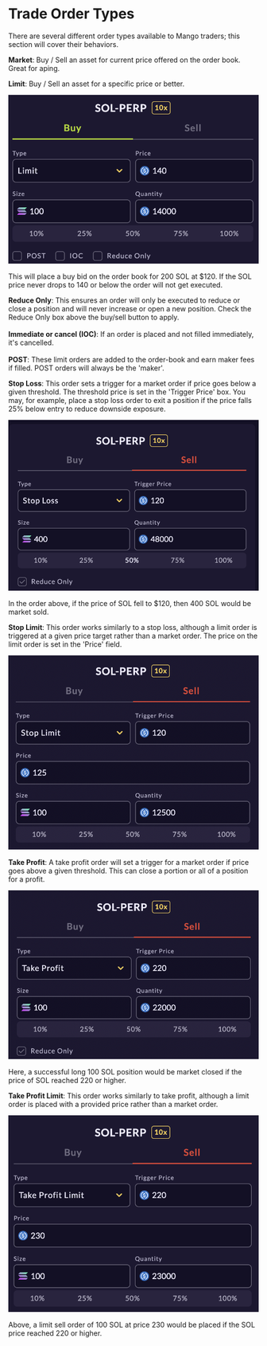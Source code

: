 # Trade Order Types

There are several different order types available to Mango traders; this section will cover their behaviors.&#x20;



**Market**: Buy / Sell an asset for current price offered on the order book. Great for aping.&#x20;

**Limit**: Buy / Sell an asset for a specific price or better.&#x20;

![](<../.gitbook/assets/Screen Shot 2021-10-11 at 4.49.12 PM.png>)

This will place a buy bid on the order book for 200 SOL at $120. If the SOL price never drops to 140 or below the order will not get executed.&#x20;

**Reduce Only**: This ensures an order will only be executed to reduce or close a position and will never increase or open a new position. Check the Reduce Only box above the buy/sell button to apply. \
\
**Immediate or cancel (IOC)**: If an order is placed and not filled immediately, it's cancelled.\
\
**POST**: These limit orders are added to the order-book and earn maker fees if filled. POST orders will always be the 'maker'.

**Stop Loss**: This order sets a trigger for a market order if price goes below a given threshold. The threshold price is set in the 'Trigger Price' box. You may, for example, place a stop loss order to exit a position if the price falls 25% below entry to reduce downside exposure.&#x20;

![](<../.gitbook/assets/Screen Shot 2021-10-11 at 3.08.04 PM.png>)

In the order above, if the price of SOL fell to $120, then 400 SOL would be market sold.&#x20;

**Stop Limit**: This order works similarly to a stop loss, although a limit order is triggered at a given price target rather than a market order. The price on the limit order is set in the 'Price' field.&#x20;

![](<../.gitbook/assets/Screen Shot 2021-10-11 at 4.21.44 PM.png>)

**Take Profit**: A take profit order will set a trigger for a market order if price goes above a given threshold. This can close a portion or all of a position for a profit.

&#x20;![](<../.gitbook/assets/Screen Shot 2021-10-11 at 4.09.45 PM.png>)

Here, a successful long 100 SOL position would be market closed if the price of SOL reached 220 or higher.&#x20;

**Take Profit Limit**: This order works similarly to take profit, although a limit order is placed with a provided price rather than a market order.&#x20;

![](<../.gitbook/assets/Screen Shot 2021-10-11 at 4.13.54 PM.png>)

Above, a limit sell order of 100 SOL at price 230 would be placed if the SOL price reached 220 or higher.&#x20;










